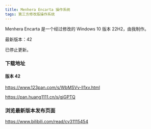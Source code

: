 ```yaml
---
title: Menhera Encarta 操作系统
tags: 第三方修改版操作系统
---
```


Menhera Encarta 是一个经过修改的 Windows 10 版本 22H2，由我制作。
<!--more-->

最新版本：42

已停止更新。

### 下载地址

#### 版本 42

https://www.123pan.com/s/WbMSVv-lI1xv.html

https://pan.huang1111.cn/s/gjGPTQ

### 浏览最新版本发布页面

https://www.bilibili.com/read/cv31115454
